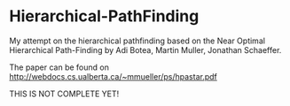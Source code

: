 # Hierarchical-PathFinding

My attempt on the hierarchical pathfinding based on the Near Optimal Hierarchical Path-Finding by Adi Botea, Martin Muller, Jonathan Schaeffer. 

The paper can be found on http://webdocs.cs.ualberta.ca/~mmueller/ps/hpastar.pdf

THIS IS NOT COMPLETE YET!
